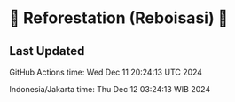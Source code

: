 
# 🌳 Reforestation (Reboisasi) 🌲

## Last Updated

GitHub Actions time: Wed Dec 11 20:24:13 UTC 2024

Indonesia/Jakarta time: Thu Dec 12 03:24:13 WIB 2024

